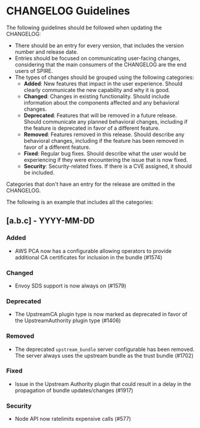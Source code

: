 # CHANGELOG Guidelines

The following guidelines should be followed when updating the CHANGELOG:
- There should be an entry for every version, that includes the version number and release date.
- Entries should be focused on communicating user-facing changes, considering that the main consumers of the CHANGELOG are the end users of SPIRE.
- The types of changes should be grouped using the following categories:
  - **Added**: New features that impact in the user experience. Should clearly communicate the new capability and why it is good.
  - **Changed**: Changes in existing functionality. Should include information about the components affected and any behavioral changes.
  - **Deprecated**: Features that will be removed in a future release. Should communicate any planned behavioral changes, including if the feature is deprecated in favor of a different feature.
  - **Removed**: Features removed in this release. Should describe any behavioral changes, including if the feature has been removed in favor of a different feature.
  - **Fixed**: Regular bug fixes. Should describe what the user would be experiencing if they were encountering the issue that is now fixed.
  - **Security**: Security-related fixes. If there is a CVE assigned, it should be included.

Categories that don't have an entry for the release are omitted in the CHANGELOG.

The following is an example that includes all the categories:

## [a.b.c] - YYYY-MM-DD

### Added
- AWS PCA now has a configurable allowing operators to provide additional CA certificates for inclusion in the bundle (#1574)

### Changed
- Envoy SDS support is now always on (#1579)

### Deprecated
- The UpstreamCA plugin type is now marked as deprecated in favor of the UpstreamAuthority plugin type (#1406)

### Removed
- The deprecated `upstream_bundle` server configurable has been removed. The server always uses the upstream bundle as the trust bundle (#1702)

### Fixed
- Issue in the Upstream Authority plugin that could result in a delay in the propagation of bundle updates/changes (#1917)

### Security
- Node API now ratelimits expensive calls (#577)
